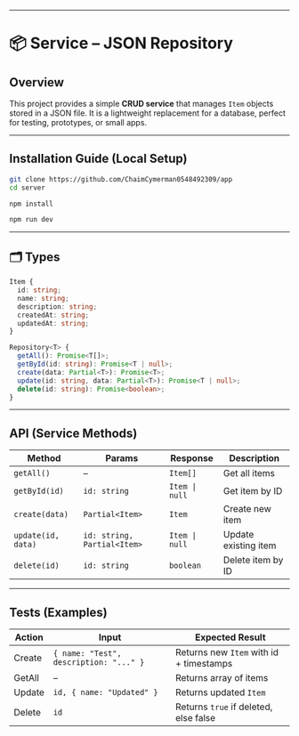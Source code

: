 

---

# 📦 Service – JSON Repository

##  Overview

This project provides a simple **CRUD service** that manages `Item` objects stored in a JSON file.
It is a lightweight replacement for a database, perfect for testing, prototypes, or small apps.

---

##  **Installation Guide (Local Setup)**

```bash
git clone https://github.com/ChaimCymerman0548492309/app
cd server

npm install

npm run dev
```

---

## 🗂️ **Types**

```ts
Item {
  id: string;
  name: string;
  description: string;
  createdAt: string;
  updatedAt: string;
}

Repository<T> {
  getAll(): Promise<T[]>;
  getById(id: string): Promise<T | null>;
  create(data: Partial<T>): Promise<T>;
  update(id: string, data: Partial<T>): Promise<T | null>;
  delete(id: string): Promise<boolean>;
}
```

---

##  **API (Service Methods)**

| Method             | Params                      | Response       | Description          |
| ------------------ | --------------------------- | -------------- | -------------------- |
| `getAll()`         | –                           | `Item[]`       | Get all items        |
| `getById(id)`      | `id: string`                | `Item \| null` | Get item by ID       |
| `create(data)`     | `Partial<Item>`             | `Item`         | Create new item      |
| `update(id, data)` | `id: string, Partial<Item>` | `Item \| null` | Update existing item |
| `delete(id)`       | `id: string`                | `boolean`      | Delete item by ID    |

---

<!-- ## **Storage**

All data is stored in a local JSON file:

```
/server/src/service/data.json
```

--- -->

##  **Tests (Examples)**

| Action | Input                                  | Expected Result                         |
| ------ | -------------------------------------- | --------------------------------------- |
| Create | `{ name: "Test", description: "..." }` | Returns new `Item` with id + timestamps |
| GetAll | –                                      | Returns array of items                  |
| Update | `id, { name: "Updated" }`              | Returns updated `Item`                  |
| Delete | `id`                                   | Returns `true` if deleted, else false   |

<!-- ---

##  Notes

* Data is stored in JSON (later can be migrated to MongoDB).
* IDs are generated using `Date.now()`.
* All items include `createdAt` and `updatedAt`.

--- -->

